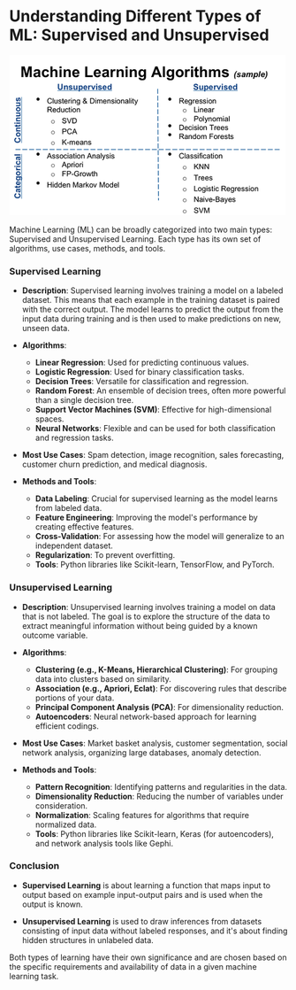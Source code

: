 # Understanding Different Types of ML: Supervised and Unsupervised

![Alt Text](assets/Differences-Between-Supervised-Learning-and-Unsupervised-Learning.png)

Machine Learning (ML) can be broadly categorized into two main types: Supervised and Unsupervised Learning. Each type has its own set of algorithms, use cases, methods, and tools.

### Supervised Learning

- **Description**: Supervised learning involves training a model on a labeled dataset. This means that each example in the training dataset is paired with the correct output. The model learns to predict the output from the input data during training and is then used to make predictions on new, unseen data.

- **Algorithms**:
  - **Linear Regression**: Used for predicting continuous values.
  - **Logistic Regression**: Used for binary classification tasks.
  - **Decision Trees**: Versatile for classification and regression.
  - **Random Forest**: An ensemble of decision trees, often more powerful than a single decision tree.
  - **Support Vector Machines (SVM)**: Effective for high-dimensional spaces.
  - **Neural Networks**: Flexible and can be used for both classification and regression tasks.
- **Most Use Cases**: Spam detection, image recognition, sales forecasting, customer churn prediction, and medical diagnosis.

- **Methods and Tools**:
  - **Data Labeling**: Crucial for supervised learning as the model learns from labeled data.
  - **Feature Engineering**: Improving the model's performance by creating effective features.
  - **Cross-Validation**: For assessing how the model will generalize to an independent dataset.
  - **Regularization**: To prevent overfitting.
  - **Tools**: Python libraries like Scikit-learn, TensorFlow, and PyTorch.

### Unsupervised Learning

- **Description**: Unsupervised learning involves training a model on data that is not labeled. The goal is to explore the structure of the data to extract meaningful information without being guided by a known outcome variable.

- **Algorithms**:
  - **Clustering (e.g., K-Means, Hierarchical Clustering)**: For grouping data into clusters based on similarity.
  - **Association (e.g., Apriori, Eclat)**: For discovering rules that describe portions of your data.
  - **Principal Component Analysis (PCA)**: For dimensionality reduction.
  - **Autoencoders**: Neural network-based approach for learning efficient codings.
- **Most Use Cases**: Market basket analysis, customer segmentation, social network analysis, organizing large databases, anomaly detection.
- **Methods and Tools**:
  - **Pattern Recognition**: Identifying patterns and regularities in the data.
  - **Dimensionality Reduction**: Reducing the number of variables under consideration.
  - **Normalization**: Scaling features for algorithms that require normalized data.
  - **Tools**: Python libraries like Scikit-learn, Keras (for autoencoders), and network analysis tools like Gephi.

### Conclusion

- **Supervised Learning** is about learning a function that maps input to output based on example input-output pairs and is used when the output is known.

- **Unsupervised Learning** is used to draw inferences from datasets consisting of input data without labeled responses, and it's about finding hidden structures in unlabeled data.

Both types of learning have their own significance and are chosen based on the specific requirements and availability of data in a given machine learning task.